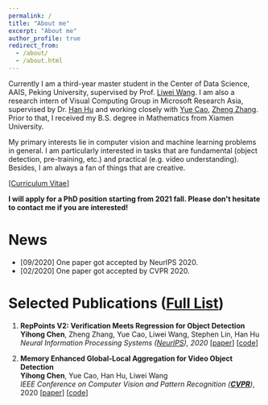 ```yaml
---
permalink: /
title: "About me"
excerpt: "About me"
author_profile: true
redirect_from: 
  - /about/
  - /about.html
---
```


Currently I am a third-year master student in the Center of Data Science, AAIS, Peking University, supervised by Prof.  [Liwei Wang](http://www.liweiwang-pku.com/). I am also a research intern of Visual Computing Group in Microsoft Research Asia, supervised by Dr. [Han Hu](https://ancientmooner.github.io/) and working closely with [Yue Cao](http://yue-cao.me/), [Zheng Zhang](https://stupidzz.github.io/). Prior to that, I received my B.S. degree in Mathematics from Xiamen University.

My primary interests lie in computer vision and machine learning problems in general. I am particularly interested in tasks that are fundamental (object detection, pre-training, etc.) and practical (e.g. video understanding). Besides, I am always a fan of things that are creative.

[[Curriculum Vitae](https://scalsol.github.io/files/cv.pdf)]

<strong>I will apply for a PhD position starting from 2021 fall. Please don't hesitate to contact me if you are interested! </strong>

News
======

- [09/2020] One paper got accepted by NeurIPS 2020.
- [02/2020] One paper got accepted by CVPR 2020.

Selected Publications ([Full List](https://scalsol.github.io/publications))
======

1. <strong>RepPoints V2: Verification Meets Regression for Object Detection</strong>  
   <strong>Yihong Chen</strong>, Zheng Zhang, Yue Cao, Liwei Wang, Stephen Lin, Han Hu  
   <i>Neural Information Processing Systems ([NeurIPS](https://neurips.cc/)), 2020</i> [[paper](https://arxiv.org/abs/2007.08508)] [[code](https://github.com/Scalsol/RepPointsV2)]

2. <strong>Memory Enhanced Global-Local Aggregation for Video Object Detection</strong>  
   <strong>Yihong Chen</strong>, Yue Cao, Han Hu, Liwei Wang  
   <i>IEEE Conference on Computer Vision and Pattern Recognition ([<strong>CVPR</strong>](http://cvpr2020.thecvf.com/))</i>, 2020 [[paper](https://arxiv.org/abs/2003.12063)] [[code](https://github.com/Scalsol/mega.pytorch)]